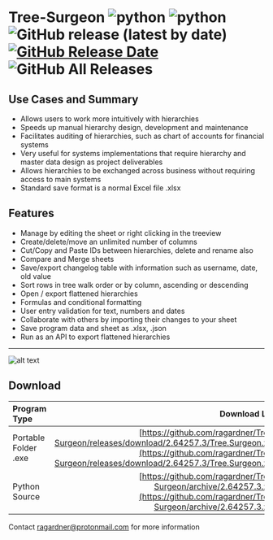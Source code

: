 # Tree-Surgeon ![python](https://img.shields.io/badge/windows-10-blue) ![python](https://img.shields.io/badge/python-3.6+-blue) ![GitHub release (latest by date)](https://img.shields.io/github/v/release/ragardner/Tree-Surgeon) [![GitHub Release Date](https://img.shields.io/github/release-date-pre/ragardner/Tree-Surgeon.svg)](https://github.com/ragardner/Tree-Surgeon/releases) ![GitHub All Releases](https://img.shields.io/github/downloads/ragardner/Tree-Surgeon/total)

## Use Cases and Summary
 - Allows users to work more intuitively with hierarchies
 - Speeds up manual hierarchy design, development and maintenance
 - Facilitates auditing of hierarchies, such as chart of accounts for financial systems
 - Very useful for systems implementations that require hierarchy and master data design as project deliverables
 - Allows hierarchies to be exchanged across business without requiring access to main systems
 - Standard save format is a normal Excel file .xlsx

## Features

 - Manage by editing the sheet or right clicking in the treeview
 - Create/delete/move an unlimited number of columns
 - Cut/Copy and Paste IDs between hierarchies, delete and rename also
 - Compare and Merge sheets
 - Save/export changelog table with information such as username, date, old value
 - Sort rows in tree walk order or by column, ascending or descending
 - Open / export flattened hierarchies
 - Formulas and conditional formatting
 - User entry validation for text, numbers and dates
 - Collaborate with others by importing their changes to your sheet
 - Save program data and sheet as .xlsx, .json
 - Run as an API to export flattened hierarchies

___

![alt text](https://i.imgur.com/o1rtw3O.jpg)

## Download

| Program Type           | Download Link                                                                          |
|:-----------------------| --------------------------------------------------------------------------------------:|
| Portable Folder .exe   | [https://github.com/ragardner/Tree-Surgeon/releases/download/2.64257.3/Tree.Surgeon.zip](https://github.com/ragardner/Tree-Surgeon/releases/download/2.64257.3/Tree.Surgeon.zip)   |
| Python Source          | [https://github.com/ragardner/Tree-Surgeon/archive/2.64257.3.zip](https://github.com/ragardner/Tree-Surgeon/archive/2.64257.3.zip)                          |


Contact ragardner@protonmail.com for more information
